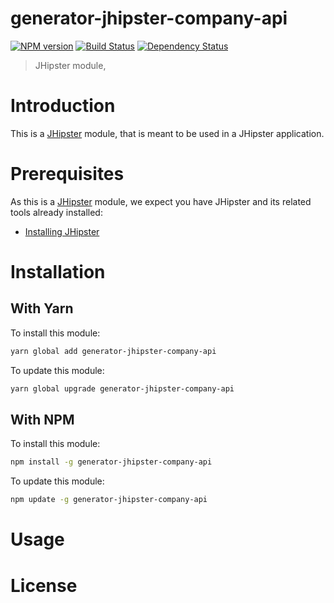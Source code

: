 # generator-jhipster-company-api
[![NPM version][npm-image]][npm-url] [![Build Status][travis-image]][travis-url] [![Dependency Status][daviddm-image]][daviddm-url]
> JHipster module, 

# Introduction

This is a [JHipster](http://jhipster.github.io/) module, that is meant to be used in a JHipster application.

# Prerequisites

As this is a [JHipster](http://jhipster.github.io/) module, we expect you have JHipster and its related tools already installed:

- [Installing JHipster](https://jhipster.github.io/installation.html)

# Installation

## With Yarn

To install this module:

```bash
yarn global add generator-jhipster-company-api
```

To update this module:

```bash
yarn global upgrade generator-jhipster-company-api
```

## With NPM

To install this module:

```bash
npm install -g generator-jhipster-company-api
```

To update this module:

```bash
npm update -g generator-jhipster-company-api
```

# Usage

# License



[npm-image]: https://img.shields.io/npm/v/generator-jhipster-company-api.svg
[npm-url]: https://npmjs.org/package/generator-jhipster-company-api
[travis-image]: https://travis-ci.org/falydoor/generator-jhipster-company-api.svg?branch=master
[travis-url]: https://travis-ci.org/falydoor/generator-jhipster-company-api
[daviddm-image]: https://david-dm.org/falydoor/generator-jhipster-company-api.svg?theme=shields.io
[daviddm-url]: https://david-dm.org/falydoor/generator-jhipster-company-api
